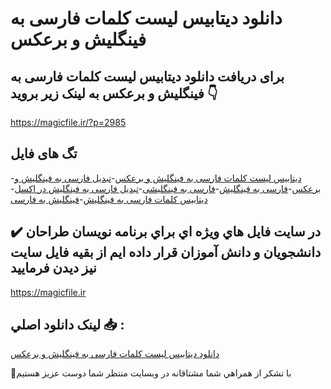 # دانلود دیتابیس لیست کلمات فارسی به فینگلیش و برعکس

## برای دریافت دانلود دیتابیس لیست کلمات فارسی به فینگلیش و برعکس به لینک زیر بروید 👇

https://magicfile.ir/?p=2985

## تگ های فایل

-[دیتابیس لیست کلمات فارسی به فینگلیش و برعکس](https://magicfile.ir/product/%d8%af%db%8c%d8%aa%d8%a7%d8%a8%db%8c%d8%b3-%d9%84%db%8c%d8%b3%d8%aa-%da%a9%d9%84%d9%85%d8%a7%d8%aa-%d9%81%d8%a7%d8%b1%d8%b3%db%8c-%d8%a8%d9%87-%d9%81%db%8c%d9%86%da%af%d9%84%db%8c%d8%b4-%d9%88-%d8%a8%d8%b1%d8%b9%da%a9%d8%b3/)-[تبدیل فارسی به فینگلیش و برعکس](https://magicfile.ir/product/%d8%af%db%8c%d8%aa%d8%a7%d8%a8%db%8c%d8%b3-%d9%84%db%8c%d8%b3%d8%aa-%da%a9%d9%84%d9%85%d8%a7%d8%aa-%d9%81%d8%a7%d8%b1%d8%b3%db%8c-%d8%a8%d9%87-%d9%81%db%8c%d9%86%da%af%d9%84%db%8c%d8%b4-%d9%88-%d8%a8%d8%b1%d8%b9%da%a9%d8%b3/)-[فارسی به فینگلیش](https://magicfile.ir/product/%d8%af%db%8c%d8%aa%d8%a7%d8%a8%db%8c%d8%b3-%d9%84%db%8c%d8%b3%d8%aa-%da%a9%d9%84%d9%85%d8%a7%d8%aa-%d9%81%d8%a7%d8%b1%d8%b3%db%8c-%d8%a8%d9%87-%d9%81%db%8c%d9%86%da%af%d9%84%db%8c%d8%b4-%d9%88-%d8%a8%d8%b1%d8%b9%da%a9%d8%b3/)-[فارسی به فینگلیشی](https://magicfile.ir/product/%d8%af%db%8c%d8%aa%d8%a7%d8%a8%db%8c%d8%b3-%d9%84%db%8c%d8%b3%d8%aa-%da%a9%d9%84%d9%85%d8%a7%d8%aa-%d9%81%d8%a7%d8%b1%d8%b3%db%8c-%d8%a8%d9%87-%d9%81%db%8c%d9%86%da%af%d9%84%db%8c%d8%b4-%d9%88-%d8%a8%d8%b1%d8%b9%da%a9%d8%b3/)-[تبدیل فارسی به فینگلیش در اکسل](https://magicfile.ir/product/%d8%af%db%8c%d8%aa%d8%a7%d8%a8%db%8c%d8%b3-%d9%84%db%8c%d8%b3%d8%aa-%da%a9%d9%84%d9%85%d8%a7%d8%aa-%d9%81%d8%a7%d8%b1%d8%b3%db%8c-%d8%a8%d9%87-%d9%81%db%8c%d9%86%da%af%d9%84%db%8c%d8%b4-%d9%88-%d8%a8%d8%b1%d8%b9%da%a9%d8%b3/)-[دیتابیس کلمات فارسی به فینگلیش](https://magicfile.ir/product/%d8%af%db%8c%d8%aa%d8%a7%d8%a8%db%8c%d8%b3-%d9%84%db%8c%d8%b3%d8%aa-%da%a9%d9%84%d9%85%d8%a7%d8%aa-%d9%81%d8%a7%d8%b1%d8%b3%db%8c-%d8%a8%d9%87-%d9%81%db%8c%d9%86%da%af%d9%84%db%8c%d8%b4-%d9%88-%d8%a8%d8%b1%d8%b9%da%a9%d8%b3/)-[فینگلیش به فارسی](https://magicfile.ir/product/%d8%af%db%8c%d8%aa%d8%a7%d8%a8%db%8c%d8%b3-%d9%84%db%8c%d8%b3%d8%aa-%da%a9%d9%84%d9%85%d8%a7%d8%aa-%d9%81%d8%a7%d8%b1%d8%b3%db%8c-%d8%a8%d9%87-%d9%81%db%8c%d9%86%da%af%d9%84%db%8c%d8%b4-%d9%88-%d8%a8%d8%b1%d8%b9%da%a9%d8%b3/)

## ✔️ در سايت فايل هاي ويژه اي براي برنامه نويسان طراحان دانشجويان و دانش آموزان قرار داده ايم از بقيه فايل سايت نيز ديدن فرماييد

https://magicfile.ir


## لينک دانلود اصلي 📥 :

[دانلود دیتابیس لیست کلمات فارسی به فینگلیش و برعکس](https://magicfile.ir/product/%d8%af%db%8c%d8%aa%d8%a7%d8%a8%db%8c%d8%b3-%d9%84%db%8c%d8%b3%d8%aa-%da%a9%d9%84%d9%85%d8%a7%d8%aa-%d9%81%d8%a7%d8%b1%d8%b3%db%8c-%d8%a8%d9%87-%d9%81%db%8c%d9%86%da%af%d9%84%db%8c%d8%b4-%d9%88-%d8%a8%d8%b1%d8%b9%da%a9%d8%b3/) 


🙏با تشکر از همراهي شما مشتاقانه در وبسایت منتظر شما دوست عزیز هستیم

